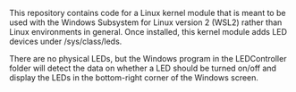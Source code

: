 This repository contains code for a Linux kernel module that is meant to be used with the Windows Subsystem for Linux version 2 (WSL2) rather than Linux environments in general. Once installed, this kernel module adds LED devices under /sys/class/leds.

There are no physical LEDs, but the Windows program in the LEDController folder will detect the data on whether a LED should be turned on/off and display the LEDs in the bottom-right corner of the Windows screen.
